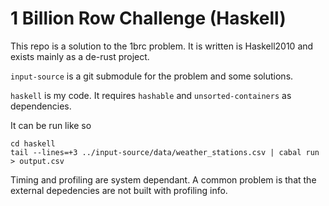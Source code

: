 # 1 Billion Row Challenge (Haskell)

This repo is a solution to the 1brc problem. It is written is Haskell2010 and exists mainly as a de-rust project.

`input-source` is a git submodule for the problem and some solutions.

`haskell` is my code. It requires `hashable` and `unsorted-containers` as dependencies.

It can be run like so

``` shell
cd haskell
tail --lines=+3 ../input-source/data/weather_stations.csv | cabal run > output.csv
```

Timing and profiling are system dependant. A common problem is that the external depedencies are not built with profiling info.

